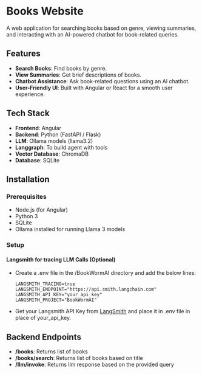 # Books Website

A web application for searching books based on genre, viewing summaries, and interacting with an AI-powered chatbot for book-related queries.

## Features

- **Search Books**: Find books by genre.
- **View Summaries**: Get brief descriptions of books.
- **Chatbot Assistance**: Ask book-related questions using an AI chatbot.
- **User-Friendly UI**: Built with Angular or React for a smooth user experience.

## Tech Stack

- **Frontend**: Angular
- **Backend**: Python (FastAPI / Flask)
- **LLM**: Ollama models (llama3.2)
- **Langgraph**: To build agent with tools
- **Vector Database**: ChromaDB
- **Database**: SQLite

## Installation

### Prerequisites
- Node.js (for Angular)
- Python 3
- SQLite
- Ollama installed for running Llama 3 models

### Setup

#### Langsmith for tracing LLM Calls (Optional)
- Create a .env file in the /BookWormAI directory and add the below lines:
  ```text
  LANGSMITH_TRACING=true
  LANGSMITH_ENDPOINT="https://api.smith.langchain.com"
  LANGSMITH_API_KEY="your_api_key"
  LANGSMITH_PROJECT="BookWormAI"
  ```
- Get your Langsmith API Key from [LangSmith](https://www.langchain.com/langsmith "Visit LangSmith's website") and place it in .env file in place of your_api_key.




## Backend Endpoints

- **/books**: Returns list of books
- **/books/search**: Returns list of books based on title
- **/llm/invoke**: Returns llm response based on the provided query
